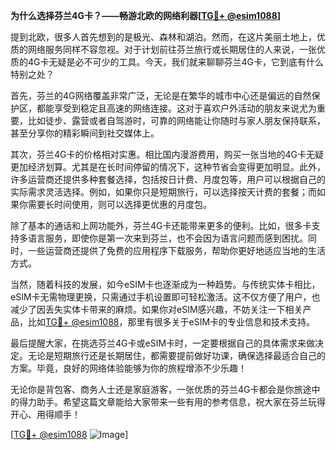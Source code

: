 **为什么选择芬兰4G卡？——畅游北欧的网络利器[[TG💪+ @esim1088](https://t.me/s/esim1088)]**

提到北欧，很多人首先想到的是极光、森林和湖泊。然而，在这片美丽土地上，优质的网络服务同样不容忽视。对于计划前往芬兰旅行或长期居住的人来说，一张优质的4G卡无疑是必不可少的工具。今天，我们就来聊聊芬兰4G卡，它到底有什么特别之处？

首先，芬兰的4G网络覆盖非常广泛，无论是在繁华的城市中心还是偏远的自然保护区，都能享受到稳定且高速的网络连接。这对于喜欢户外活动的朋友来说尤为重要，比如徒步、露营或者自驾游时，可靠的网络能让你随时与家人朋友保持联系，甚至分享你的精彩瞬间到社交媒体上。

其次，芬兰4G卡的价格相对实惠。相比国内漫游费用，购买一张当地的4G卡无疑更加经济划算。尤其是在长时间停留的情况下，这种节省会变得更加明显。此外，许多运营商还提供多种套餐选择，包括按日计费、月度包等，用户可以根据自己的实际需求灵活选择。例如，如果你只是短期旅行，可以选择按天计费的套餐；而如果你需要长时间使用，则可以选择更优惠的月度包。

除了基本的通话和上网功能外，芬兰4G卡还能带来更多的便利。比如，很多卡支持多语言服务，即使你是第一次来到芬兰，也不会因为语言问题而感到困扰。同时，一些运营商还提供了免费的应用程序下载服务，帮助你更好地适应当地的生活方式。

当然，随着科技的发展，如今eSIM卡也逐渐成为一种趋势。与传统实体卡相比，eSIM卡无需物理更换，只需通过手机设置即可轻松激活。这不仅方便了用户，也减少了因丢失实体卡带来的麻烦。如果你对eSIM感兴趣，不妨关注一下相关产品，比如[TG💪+ @esim1088](https://t.me/s/esim1088)，那里有很多关于eSIM卡的专业信息和技术支持。

最后提醒大家，在挑选芬兰4G卡或eSIM卡时，一定要根据自己的具体需求来做决定。无论是短期旅行还是长期居住，都需要提前做好功课，确保选择最适合自己的方案。毕竟，良好的网络体验能够为你的旅程增添不少乐趣！

无论你是背包客、商务人士还是家庭游客，一张优质的芬兰4G卡都会是你旅途中的得力助手。希望这篇文章能给大家带来一些有用的参考信息，祝大家在芬兰玩得开心、用得顺手！

[[TG💪+ @esim1088](https://t.me/s/esim1088) ![Image](https://i.postimg.cc/4NQfJmqS/Snipaste-2025-05-13-00-14-12.png)]